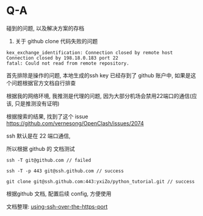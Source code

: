 # Q-A
碰到的问题, 以及解决方案的存档


1. 关于 github clone 代码失败的问题

```shell
kex_exchange_identification: Connection closed by remote host
Connection closed by 198.18.0.183 port 22
fatal: Could not read from remote repository.
```

首先排除是操作的问题, 本地生成的ssh key 已经存到了 github 账户中, 如果是这个问题根据官方文档自行排查

根据我的网络环境, 我推测是代理的问题, 因为大部分机场会禁用22端口的通信(应该, 只是推测没有证明)

根据搜索的结果, 找到了这个 issue https://github.com/vernesong/OpenClash/issues/2074

ssh 默认是在 22 端口通信, 

所以根据 github 的 文档测试
```shell
ssh -T git@github.com // failed

ssh -T -p 443 git@ssh.github.com // success

git clone git@ssh.github.com:443:yxiZo/python_tutorial.git // success
```

根据github 文档, 配置后续 config, 方便使用


文档整理: 
  [using-ssh-over-the-https-port](https://docs.github.com/zh/authentication/troubleshooting-ssh/using-ssh-over-the-https-port)
